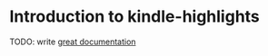 # Introduction to kindle-highlights

TODO: write [great documentation](http://jacobian.org/writing/great-documentation/what-to-write/)
